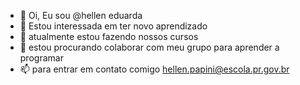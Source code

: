 - 👋 Oi, Eu sou @hellen eduarda
- 👀 Estou interessada em ter novo aprendizado
- 🌱 atualmente estou fazendo nossos cursos
- 💞️ estou procurando colaborar com meu grupo para aprender a programar
- 📫 para entrar em contato comigo hellen.papini@escola.pr.gov.br

<!---
hellen2007/hellen2007 is a ✨ special ✨ repository because its `README.md` (this file) appears on your GitHub profile.
You can click the Preview link to take a look at your changes.
--->
